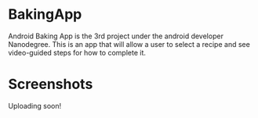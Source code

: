 # BakingApp

Android Baking App is the 3rd project under the android developer Nanodegree. This is an app that will allow a user to select a recipe and see video-guided steps for how to complete it.

# Screenshots 
Uploading soon!
